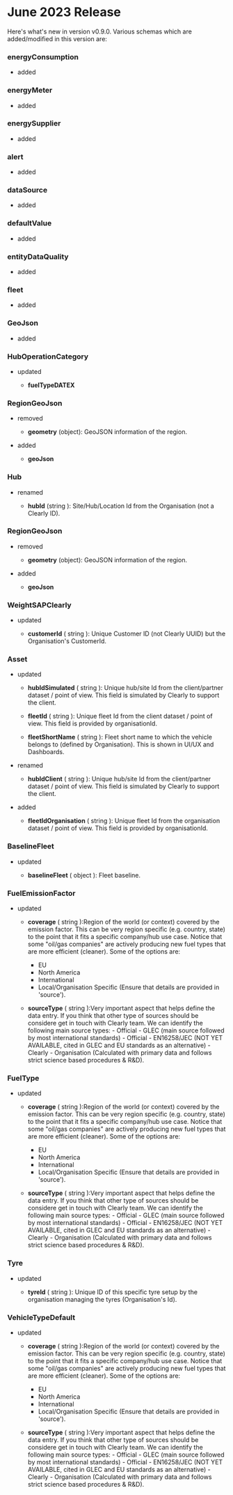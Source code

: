 # June 2023 Release

Here's what's new in version v0.9.0. Various schemas which are added/modified in this version are:<br/>


### energyConsumption
- added<br/>
### energyMeter
- added<br/>
### energySupplier
- added<br/>
### alert
- added<br/>
### dataSource
- added<br/>
### defaultValue
- added<br/>
### entityDataQuality
- added<br/>
### fleet
- added<br/>
### GeoJson
- added<br/>


### HubOperationCategory

- updated<br/>

  - **fuelTypeDATEX**
### RegionGeoJson

- removed<br/>

  - **geometry** (object): GeoJSON information of the region.
- added<br/>

  - **geoJson**
### Hub

- renamed<br/>

  - **hubId** (string ): Site/Hub/Location Id from the Organisation (not a Clearly ID).

### RegionGeoJson

- removed<br/>

  - **geometry** (object): GeoJSON information of the region.

- added<br/>

  - **geoJson**

### WeightSAPClearly

- updated<br/>

  - **customerId** ( string ): Unique Customer ID (not Clearly UUID) but the Organisation's CustomerId.

### Asset

- updated<br/>

  - **hubIdSimulated** ( string ): Unique hub/site Id from the client/partner dataset / point of view. This field is simulated by Clearly to support the client.
  
  - **fleetId** ( string ): Unique fleet Id from the client dataset / point of view. This field is provided by organisationId.

  - **fleetShortName** ( string ):  Fleet short name to which the vehicle belongs to (defined by Organisation). This is shown in UI/UX and Dashboards.

- renamed<br/>

  - **hubIdClient** ( string ): Unique hub/site Id from the client/partner dataset / point of view. This field is simulated by Clearly to support the client.

- added<br/>

  - **fleetIdOrganisation** ( string ): Unique fleet Id from the organisation dataset / point of view. This field is provided by organisationId.
  
### BaselineFleet

- updated<br/>

  - **baselineFleet** ( object ): Fleet baseline.
 
### FuelEmissionFactor

- updated<br/>

  - **coverage** ( string ):Region of the world (or context) covered by the emission factor. This can be very region specific (e.g. country,
      state) to the point that it fits a specific company/hub use case. Notice that some "oil/gas companies" are actively
      producing new fuel types that are more efficient (cleaner). Some of the options are:
      - EU
      - North America
      - International
      - Local/Organisation Specific (Ensure that details are provided in 'source').

  - **sourceType** ( string ):Very important aspect that helps define the data entry. If you think that other type of sources should be
      considere get in touch with Clearly team. We can identify the following main source types:
        - Official - GLEC (main source followed by most international standards)
        - Official - EN16258/JEC (NOT YET AVAILABLE, cited in GLEC and EU standards as an alternative)
        - Clearly - Organisation (Calculated with primary data and follows strict science based procedures & R&D).
 
### FuelType

- updated<br/>

  - **coverage** ( string ):Region of the world (or context) covered by the emission factor. This can be very region specific (e.g. country,
      state) to the point that it fits a specific company/hub use case. Notice that some "oil/gas companies" are actively
      producing new fuel types that are more efficient (cleaner). Some of the options are:
      - EU
      - North America
      - International
      - Local/Organisation Specific (Ensure that details are provided in 'source').
 
  - **sourceType** ( string ):Very important aspect that helps define the data entry. If you think that other type of sources should be
      considere get in touch with Clearly team. We can identify the following main source types:
        - Official - GLEC (main source followed by most international standards)
        - Official - EN16258/JEC (NOT YET AVAILABLE, cited in GLEC and EU standards as an alternative)
        - Clearly - Organisation (Calculated with primary data and follows strict science based procedures & R&D).

### Tyre

- updated<br/>

  - **tyreId** ( string ): Unique ID of this specific tyre setup by the organisation managing the tyres (Organisation's Id).
  
### VehicleTypeDefault

- updated<br/>

  - **coverage** ( string ):Region of the world (or context) covered by the emission factor. This can be very region specific (e.g. country,
      state) to the point that it fits a specific company/hub use case. Notice that some "oil/gas companies" are actively
      producing new fuel types that are more efficient (cleaner). Some of the options are:
      - EU
      - North America
      - International
      - Local/Organisation Specific (Ensure that details are provided in 'source').
 
  - **sourceType** ( string ):Very important aspect that helps define the data entry. If you think that other type of sources should be
      considere get in touch with Clearly team. We can identify the following main source types:
        - Official - GLEC (main source followed by most international standards)
        - Official - EN16258/JEC (NOT YET AVAILABLE, cited in GLEC and EU standards as an alternative)
        - Clearly - Organisation (Calculated with primary data and follows strict science based procedures & R&D).
 

    
 
